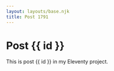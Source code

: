 ```yaml
---
layout: layouts/base.njk
title: Post 1791
---
```


# Post {{ id }}

This is post {{ id }} in my Eleventy project.
